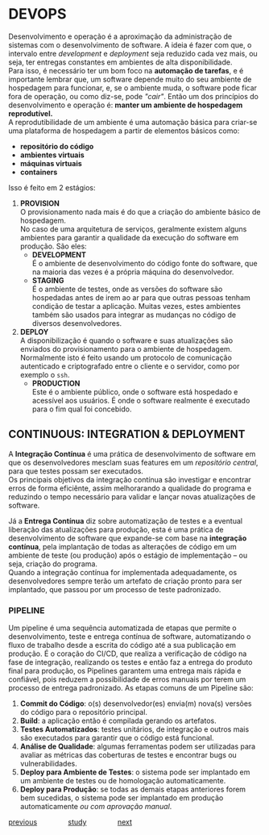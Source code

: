 # DEVOPS
Desenvolvimento e operação é a aproximação da administração de sistemas com o desenvolvimento de software. A ideia é fazer com que, o intervalo entre *development* e *deployment* seja reduzido cada vez mais, ou seja, ter entregas constantes em ambientes de alta disponibilidade.<br/>
Para isso, é necessário ter um bom foco na **automação de tarefas**, e é importante lembrar que, um software depende muito do seu ambiente de hospedagem para funcionar, e, se o ambiente muda, o software pode ficar fora de operação, ou como diz-se, pode *"cair"*. Então um dos princípios do desenvolvimento e operação é: **manter um ambiente de hospedagem reprodutível.**<br/>
A reprodutibilidade de um ambiente é uma automação básica para criar-se uma plataforma de hospedagem a partir de elementos básicos como:
- **repositório do código**
- **ambientes virtuais**
- **máquinas virtuais**
- **containers**

Isso é feito em 2 estágios:
1. **PROVISION**<br/>
O provisionamento nada mais é do que a criação do ambiente básico de hospedagem.<br/>
No caso de uma arquitetura de serviços, geralmente existem alguns ambientes para garantir a qualidade da execução do software em produção. São eles:
   - **DEVELOPMENT**<br/>
   É o ambiente de desenvolvimento do código fonte do software, que na maioria das vezes é a própria máquina do desenvolvedor.
   - **STAGING**<br/>
   É o ambiente de testes, onde as versões do software são hospedadas antes de irem ao ar para que outras pessoas tenham condição de testar a aplicação. Muitas vezes, estes ambientes também são usados para integrar as mudanças no código de diversos desenvolvedores.
2. **DEPLOY**<br/>
A disponibilização é quando o software e suas atualizações são enviados do provisionamento para o ambiente de hospedagem.<br/>
Normalmente isto é feito usando um protocolo de comunicação autenticado e criptografado entre o cliente e o servidor, como por exemplo o `ssh`.
   - **PRODUCTION**<br/>
   Este é o ambiente público, onde o software está hospedado e acessível aos usuários. É onde o software realmente é executado para o fim qual foi concebido.

## CONTINUOUS: INTEGRATION & DEPLOYMENT
A **Integração Contínua** é uma prática de desenvolvimento de software em que os desenvolvedores mesclam suas features em um _repositório central_, para que testes possam ser executados.<br/>
Os principais objetivos da integração contínua são investigar e encontrar erros de forma eficiênte, assim melhorarando a qualidade do programa e reduzindo o tempo necessário para validar e lançar novas atualizações de software.

Já a **Entrega Contínua** diz sobre automatização de testes e a eventual liberação das atualizações para produção, esta é uma prática de desenvolvimento de software que expande-se com base na **integração contínua**, pela implantação de todas as alterações de código em um ambiente de teste (ou produção) após o estágio de implementação – ou seja, criação do programa.<br/>
Quando a integração contínua for implementada adequadamente, os desenvolvedores sempre terão um artefato de criação pronto para ser implantado, que passou por um processo de teste padronizado.

### PIPELINE
Um pipeline é uma sequência automatizada de etapas que permite o desenvolvimento, teste e entrega contínua de software, automatizando o fluxo de trabalho desde a escrita do código até a sua publicação em produção. É o coração do CI/CD, que realiza a verificação de código na fase de integração, realizando os testes e então faz a entrega do produto final para produção, os Pipelines garantem uma entrega mais rápida e confiável, pois reduzem a possibilidade de erros manuais por terem um processo de entrega padronizado. As etapas comuns de um Pipeline são:
1. **Commit do Código**: o(s) desenvolvedor(es) envia(m) nova(s) versões do código para o repositório principal.
2. **Build**: a aplicação então é compilada gerando os artefatos.
3. **Testes Automatizados**: testes unitários, de integração e outros mais são executados para garantir que o código está funcional.
4. **Análise de Qualidade**: algumas ferramentas podem ser utilizadas para avaliar as métricas das coberturas de testes e encontrar bugs ou vulnerabilidades.
5. **Deploy para Ambiente de Testes**: o sistema pode ser implantado em um ambiente de testes ou de homologação automaticamente.
6. **Deploy para Produção**: se todas as demais etapas anteriores forem bem sucedidas, o sistema pode ser implantado em produção automaticamente *ou com aprovação manual*.

<a href="https://github.com/raphaelkaique1/study/blob/main/3-bancos_de_dados/3.2-nosql/mongodb_redis_neo4j.md">previous</a>⠀⠀⠀⠀⠀⠀<a href="https://github.com/raphaelkaique1/study#ferramentas_de_desenvolvimento">study</a>⠀⠀⠀⠀⠀⠀<a href="https://github.com/raphaelkaique1/study/blob/main/4-devops/4.1-ferramentas_de_desenvolvimento/controle_de_versao_git_github.md">next</a>